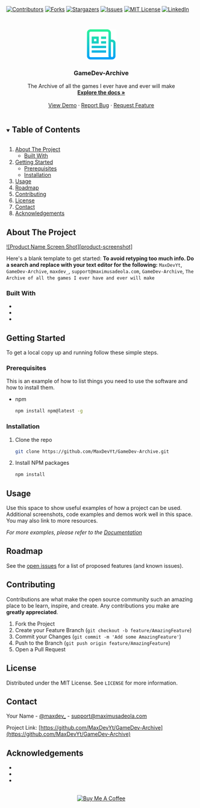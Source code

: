 <!--
*** Thanks for checking out the Best-README-Template. If you have a suggestion
*** that would make this better, please fork the repo and create a pull request
*** or simply open an issue with the tag "enhancement".
*** Thanks again! Now go create something AMAZING! :D
***
***
***
*** To avoid retyping too much info. Do a search and replace for the following:
*** MaxDevYt, GameDev-Archive, maxdev_, support@maximusadeola.com, GameDev-Archive, The Archive of all the games I ever have and ever will make
-->



<!-- PROJECT SHIELDS -->
<!--
*** I'm using markdown "reference style" links for readability.
*** Reference links are enclosed in brackets [ ] instead of parentheses ( ).
*** See the bottom of this document for the declaration of the reference variables
*** for contributors-url, forks-url, etc. This is an optional, concise syntax you may use.
*** https://www.markdownguide.org/basic-syntax/#reference-style-links
-->
[![Contributors][contributors-shield]][contributors-url]
[![Forks][forks-shield]][forks-url]
[![Stargazers][stars-shield]][stars-url]
[![Issues][issues-shield]][issues-url]
[![MIT License][license-shield]][license-url]
[![LinkedIn][linkedin-shield]][linkedin-url]



<!-- PROJECT LOGO -->
<br />
<p align="center">
  <a href="https://github.com/MaxDevYt/GameDev-Archive">
    <img src="images/logo.png" alt="Logo" width="80" height="80">
  </a>

  <h3 align="center">GameDev-Archive</h3>

  <p align="center">
    The Archive of all the games I ever have and ever will make
    <br />
    <a href="https://github.com/MaxDevYt/GameDev-Archive"><strong>Explore the docs »</strong></a>
    <br />
    <br />
    <a href="https://github.com/MaxDevYt/GameDev-Archive">View Demo</a>
    ·
    <a href="https://github.com/MaxDevYt/GameDev-Archive/issues">Report Bug</a>
    ·
    <a href="https://github.com/MaxDevYt/GameDev-Archive/issues">Request Feature</a>
  </p>
</p>



<!-- TABLE OF CONTENTS -->
<details open="open">
  <summary><h2 style="display: inline-block">Table of Contents</h2></summary>
  <ol>
    <li>
      <a href="#about-the-project">About The Project</a>
      <ul>
        <li><a href="#built-with">Built With</a></li>
      </ul>
    </li>
    <li>
      <a href="#getting-started">Getting Started</a>
      <ul>
        <li><a href="#prerequisites">Prerequisites</a></li>
        <li><a href="#installation">Installation</a></li>
      </ul>
    </li>
    <li><a href="#usage">Usage</a></li>
    <li><a href="#roadmap">Roadmap</a></li>
    <li><a href="#contributing">Contributing</a></li>
    <li><a href="#license">License</a></li>
    <li><a href="#contact">Contact</a></li>
    <li><a href="#acknowledgements">Acknowledgements</a></li>
  </ol>
</details>



<!-- ABOUT THE PROJECT -->
## About The Project

[![Product Name Screen Shot][product-screenshot]](https://example.com)

Here's a blank template to get started:
**To avoid retyping too much info. Do a search and replace with your text editor for the following:**
`MaxDevYt`, `GameDev-Archive`, `maxdev_`, `support@maximusadeola.com`, `GameDev-Archive`, `The Archive of all the games I ever have and ever will make`


### Built With

* []()
* []()
* []()



<!-- GETTING STARTED -->
## Getting Started

To get a local copy up and running follow these simple steps.

### Prerequisites

This is an example of how to list things you need to use the software and how to install them.
* npm
  ```sh
  npm install npm@latest -g
  ```

### Installation

1. Clone the repo
   ```sh
   git clone https://github.com/MaxDevYt/GameDev-Archive.git
   ```
2. Install NPM packages
   ```sh
   npm install
   ```



<!-- USAGE EXAMPLES -->
## Usage

Use this space to show useful examples of how a project can be used. Additional screenshots, code examples and demos work well in this space. You may also link to more resources.

_For more examples, please refer to the [Documentation](https://example.com)_



<!-- ROADMAP -->
## Roadmap

See the [open issues](https://github.com/MaxDevYt/GameDev-Archive/issues) for a list of proposed features (and known issues).



<!-- CONTRIBUTING -->
## Contributing

Contributions are what make the open source community such an amazing place to be learn, inspire, and create. Any contributions you make are **greatly appreciated**.

1. Fork the Project
2. Create your Feature Branch (`git checkout -b feature/AmazingFeature`)
3. Commit your Changes (`git commit -m 'Add some AmazingFeature'`)
4. Push to the Branch (`git push origin feature/AmazingFeature`)
5. Open a Pull Request



<!-- LICENSE -->
## License

Distributed under the MIT License. See `LICENSE` for more information.



<!-- CONTACT -->
## Contact

Your Name - [@maxdev_](https://twitter.com/maxdev_) - support@maximusadeola.com

Project Link: [https://github.com/MaxDevYt/GameDev-Archive](https://github.com/MaxDevYt/GameDev-Archive)



<!-- ACKNOWLEDGEMENTS -->
## Acknowledgements

* []()
* []()
* []()



<p align="center">
<br>
<a href="https://www.buymeacoffee.com/appcraftstudio" target="_blank"><img src="https://github.com/appcraftstudio/buymeacoffee/raw/master/Images/snapshot-bmc-button.png" width="300" alt="Buy Me A Coffee">
  </p>


<!-- MARKDOWN LINKS & IMAGES -->
<!-- https://www.markdownguide.org/basic-syntax/#reference-style-links -->
[contributors-shield]: https://img.shields.io/github/contributors/MaxDevYt/GameDev-Archive.svg?style=for-the-badge
[contributors-url]: https://github.com/MaxDevYt/GameDev-Archive/graphs/contributors
[forks-shield]: https://img.shields.io/github/forks/MaxDevYt/GameDev-Archive.svg?style=for-the-badge
[forks-url]: https://github.com/MaxDevYt/GameDev-Archive/network/members
[stars-shield]: https://img.shields.io/github/stars/MaxDevYt/GameDev-Archive.svg?style=for-the-badge
[stars-url]: https://github.com/MaxDevYt/GameDev-Archive/stargazers
[issues-shield]: https://img.shields.io/github/issues/MaxDevYt/GameDev-Archive.svg?style=for-the-badge
[issues-url]: https://github.com/MaxDevYt/GameDev-Archive/issues
[license-shield]: https://img.shields.io/github/license/MaxDevYt/GameDev-Archive.svg?style=for-the-badge
[license-url]: https://github.com/MaxDevYt/GameDev-Archive/blob/master/LICENSE.txt
[linkedin-shield]: https://img.shields.io/badge/-LinkedIn-black.svg?style=for-the-badge&logo=linkedin&colorB=555
[linkedin-url]: https://linkedin.com/in/MaxDevYt
